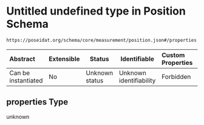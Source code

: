 # Untitled undefined type in Position Schema

```txt
https://poseidat.org/schema/core/measurement/position.json#/properties
```




| Abstract            | Extensible | Status         | Identifiable            | Custom Properties | Additional Properties | Access Restrictions | Defined In                                                                       |
| :------------------ | ---------- | -------------- | ----------------------- | :---------------- | --------------------- | ------------------- | -------------------------------------------------------------------------------- |
| Can be instantiated | No         | Unknown status | Unknown identifiability | Forbidden         | Allowed               | none                | [position.json\*](schemas/core/measurement/position.json "open original schema") |

## properties Type

unknown
